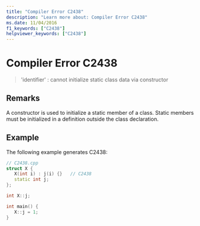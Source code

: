 ```yaml
---
title: "Compiler Error C2438"
description: "Learn more about: Compiler Error C2438"
ms.date: 11/04/2016
f1_keywords: ["C2438"]
helpviewer_keywords: ["C2438"]
---
```

# Compiler Error C2438

> 'identifier' : cannot initialize static class data via constructor

## Remarks

A constructor is used to initialize a static member of a class. Static members must be initialized in a definition outside the class declaration.

## Example

The following example generates C2438:

```cpp
// C2438.cpp
struct X {
   X(int i) : j(i) {}   // C2438
   static int j;
};

int X::j;

int main() {
   X::j = 1;
}
```
